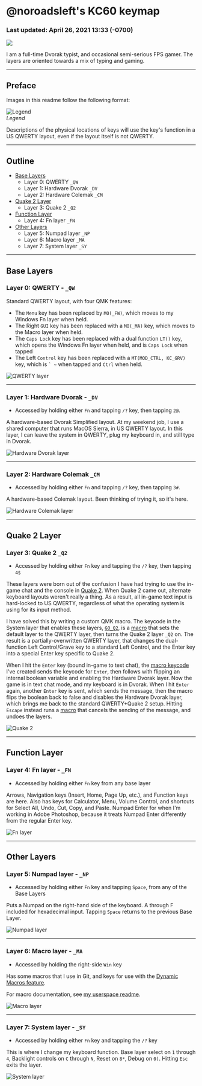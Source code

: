 # @noroadsleft's KC60 keymap

### Last updated: April 26, 2021 13:33 (-0700)

![](https://i.imgur.com/tzhXQYIl.jpg)

I am a full-time Dvorak typist, and occasional semi-serious FPS gamer. The layers are oriented towards a mix of typing and gaming.


----

## Preface

Images in this readme follow the following format:

![Legend](https://raw.githubusercontent.com/noroadsleft/qmk_images/master/keyboards/kc60/keymaps/noroadsleft/legend.png)  
*Legend*

Descriptions of the physical locations of keys will use the key's function in a US QWERTY layout, even if the layout itself is not QWERTY.


----

## Outline

- [Base Layers](#base-layers)
  - Layer 0: QWERTY `_QW`
  - Layer 1: Hardware Dvorak `_DV`
  - Layer 2: Hardware Colemak `_CM`
- [Quake 2 Layer](#quake-2-layer)
  - Layer 3: Quake 2 `_Q2`
- [Function Layer](#function-layer)
  - Layer 4: Fn layer `_FN`
- [Other Layers](#other-layers)
  - Layer 5: Numpad layer `_NP`
  - Layer 6: Macro layer `_MA`
  - Layer 7: System layer `_SY`


----

## Base Layers

### Layer 0: QWERTY - `_QW`

Standard QWERTY layout, with four QMK features:

- The `Menu` key has been replaced by `MO(_FW)`, which moves to my Windows Fn layer when held.
- The Right `GUI` key has been replaced with a `MO(_MA)` key, which moves to the Macro layer when held.
- The `Caps Lock` key has been replaced with a dual function `LT()` key, which opens the Windows Fn layer when held, and is `Caps Lock` when tapped
- The Left `Control` key has been replaced with a `MT(MOD_CTRL, KC_GRV)` key, which is <code>&#96; ~</code> when tapped and `Ctrl` when held.

![QWERTY layer](https://raw.githubusercontent.com/noroadsleft/qmk_images/master/keyboards/kc60/keymaps/noroadsleft/qwerty.png)


----

### Layer 1: Hardware Dvorak - `_DV`

- Accessed by holding either `Fn` and tapping `/?` key, then tapping `2@`.

A hardware-based Dvorak Simplified layout. At my weekend job, I use a shared computer that runs MacOS Sierra, in US QWERTY layout. In this layer, I can leave the system in QWERTY, plug my keyboard in, and still type in Dvorak.

![Hardware Dvorak layer](https://raw.githubusercontent.com/noroadsleft/qmk_images/master/keyboards/kc60/keymaps/noroadsleft/dvorak.png)


----

### Layer 2: Hardware Colemak `_CM`

- Accessed by holding either `Fn` and tapping `/?` key, then tapping `3#`.

A hardware-based Colemak layout. Been thinking of trying it, so it's here.

![Hardware Colemak layer](https://raw.githubusercontent.com/noroadsleft/qmk_images/master/keyboards/kc60/keymaps/noroadsleft/colemak.png)


----

## Quake 2 Layer

### Layer 3: Quake 2 `_Q2`

- Accessed by holding either `Fn` key and tapping the `/?` key, then tapping `4$`

These layers were born out of the confusion I have had trying to use the in-game chat and the console in [Quake 2](https://en.wikipedia.org/wiki/Quake_II). When Quake 2 came out, alternate keyboard layouts weren't really a thing. As a result, all in-game text input is hard-locked to US QWERTY, regardless of what the operating system is using for its input method.

I have solved this by writing a custom QMK macro. The keycode in the System layer that enables these layers, [`GO_Q2`](./keymap.c#L205), is a [macro](./keymap.c#L63-L70) that sets the default layer to the QWERTY layer, then turns the Quake 2 layer `_Q2` on. The result is a partially-overwritten QWERTY layer, that changes the dual-function Left Control/Grave key to a standard Left Control, and the Enter key into a special Enter key specific to Quake 2.

When I hit the `Enter` key (bound in-game to text chat), the [macro keycode](./keymap.c#L71-L86) I've created sends the keycode for `Enter`, then follows with flipping an internal boolean variable and enabling the Hardware Dvorak layer. Now the game is in text chat mode, and my keyboard is in Dvorak. When I hit `Enter` again, another `Enter` key is sent, which sends the message, then the macro flips the boolean back to false and disables the Hardware Dvorak layer, which brings me back to the standard QWERTY+Quake 2 setup. Hitting `Escape` instead runs a [macro](./keymap.c#L87-L97) that cancels the sending of the message, and undoes the layers.

![Quake 2](https://raw.githubusercontent.com/noroadsleft/qmk_images/master/keyboards/kc60/keymaps/noroadsleft/quake2.png)


----

## Function Layer

### Layer 4: Fn layer - `_FN`

- Accessed by holding either `Fn` key from any base layer

Arrows, Navigation keys (Insert, Home, Page Up, etc.), and Function keys are here. Also has keys for Calculator, Menu, Volume Control, and shortcuts for Select All, Undo, Cut, Copy, and Paste. Numpad Enter for when I'm working in Adobe Photoshop, because it treats Numpad Enter differently from the regular Enter key.

![Fn layer](https://raw.githubusercontent.com/noroadsleft/qmk_images/master/keyboards/kc60/keymaps/noroadsleft/function.png)


----

## Other Layers

### Layer 5: Numpad layer - `_NP`

- Accessed by holding either `Fn` key and tapping `Space`, from any of the Base Layers

Puts a Numpad on the right-hand side of the keyboard. A through F included for hexadecimal input. Tapping `Space` returns to the previous Base Layer.

![Numpad layer](https://raw.githubusercontent.com/noroadsleft/qmk_images/master/keyboards/kc60/keymaps/noroadsleft/numpad.png)


----

### Layer 6: Macro layer - `_MA`

- Accessed by holding the right-side `Win` key

Has some macros that I use in Git, and keys for use with the [Dynamic Macros feature](https://docs.qmk.fm/#/feature_dynamic_macros).

For macro documentation, see [my userspace readme](../../../../users/noroadsleft/readme.md).

![Macro layer](https://raw.githubusercontent.com/noroadsleft/qmk_images/master/keyboards/kc60/keymaps/noroadsleft/macros.png)


----

### Layer 7: System layer - `_SY`

- Accessed by holding either `Fn` key and tapping the `/?` key

This is where I change my keyboard function. Base layer select on `1` through `4`, Backlight controls on `C` through `N`, Reset on `8*`, Debug on `0)`. Hitting `Esc` exits the layer.

![System layer](https://raw.githubusercontent.com/noroadsleft/qmk_images/master/keyboards/kc60/keymaps/noroadsleft/system.png)
